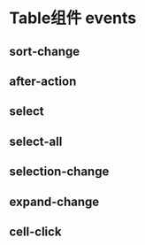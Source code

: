 # Table组件 events

## sort-change

## after-action

## select

## select-all

## selection-change

## expand-change

## cell-click
